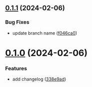 ## [0.1.1](https://github.com/nadolsw/greetings-ci/compare/v0.1.0...v0.1.1) (2024-02-06)


### Bug Fixes

* update branch name ([f046ca0](https://github.com/nadolsw/greetings-ci/commit/f046ca0d37c29e19c80a36640b3ded0f133705b8))



# [0.1.0](https://github.com/nadolsw/greetings-ci/compare/338e9ad9f08293245ebfb9cc2f8afd4f9151d5a2...v0.1.0) (2024-02-06)


### Features

* add changelog ([338e9ad](https://github.com/nadolsw/greetings-ci/commit/338e9ad9f08293245ebfb9cc2f8afd4f9151d5a2))



